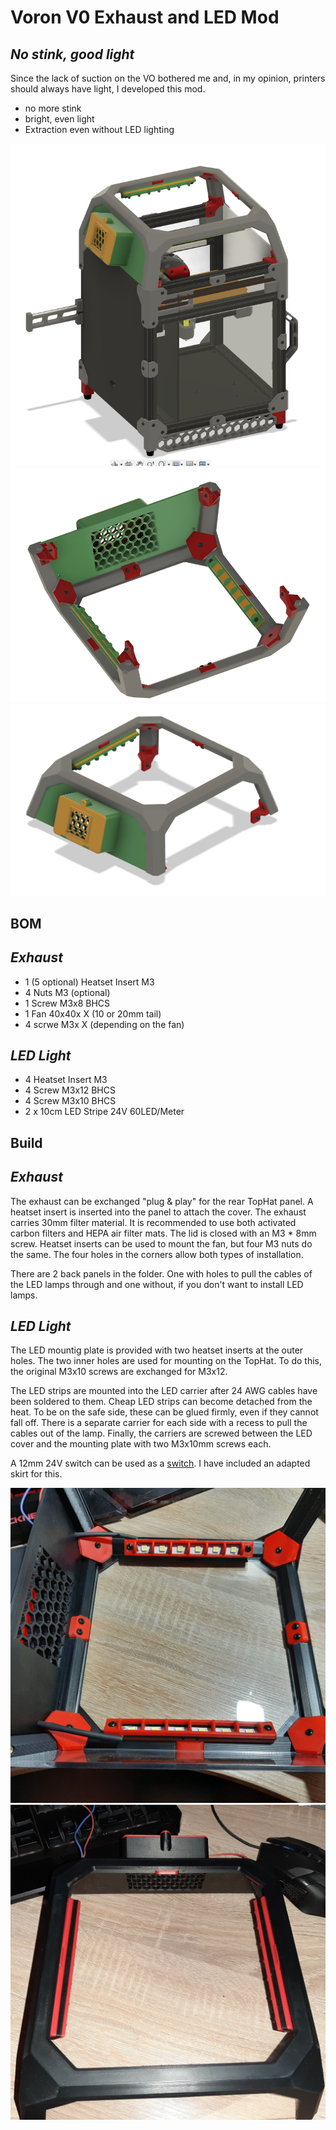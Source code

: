 # Voron V0 Exhaust and LED Mod
## _No stink, good light_

Since the lack of suction on the VO bothered me and, in my opinion, printers should always have light, I developed this mod.

- no more stink
- bright, even light
- Extraction even without LED lighting

![Konstruktion_1](img/Konstruktion_1.PNG)
![Konstruktion_2](img/Konstruktion_2.PNG)
![Konstruktion_3](img/Konstruktion_3.PNG)

## BOM
## _Exhaust_

- 1 (5 optional) Heatset Insert M3
- 4 Nuts M3 (optional)
- 1 Screw M3x8 BHCS
- 1 Fan 40x40x X (10 or 20mm tail)
- 4 scrwe M3x X (depending on the fan)
 
## _LED Light_

- 4 Heatset Insert M3
- 4 Screw M3x12 BHCS
- 4 Screw M3x10 BHCS
- 2 x 10cm LED Stripe 24V 60LED/Meter

## Build

## _Exhaust_

The exhaust can be exchanged "plug & play" for the rear TopHat panel. A heatset insert is inserted into the panel to attach the cover. The exhaust carries 30mm filter material. 
It is recommended to use both activated carbon filters and HEPA air filter mats. The lid is closed with an M3 * 8mm screw.
Heatset inserts can be used to mount the fan, but four M3 nuts do the same. The four holes in the corners allow both types of installation.

There are 2 back panels in the folder. One with holes to pull the cables of the LED lamps through and one without, if you don't want to install LED lamps.


## _LED Light_

The LED mountig plate is provided with two heatset inserts at the outer holes. The two inner holes are used for mounting on the TopHat. To do this, the original M3x10 screws are exchanged for M3x12.

The LED strips are mounted into the LED carrier after 24 AWG cables have been soldered to them. Cheap LED strips can become detached from the heat. To be on the safe side, these can be glued firmly, even if they cannot fall off. 
There is a separate carrier for each side with a recess to pull the cables out of the lamp.
Finally, the carriers are screwed between the LED cover and the mounting plate with two M3x10mm screws each.

A 12mm 24V switch can be used as a [switch](https://de.aliexpress.com/item/32903566664.html?spm=a2g0o.productlist.0.0.309a75a9pKEjqh&algo_pvid=null&algo_expid=null&btsid=2100bdcf16199863007972392e9fd1&ws_ab_test=searchweb0_0,searchweb201602_,searchweb201603_). I have included an adapted skirt for this.




![Foto_1](img/Foto_1.jpg)
![Foto_2](img/Foto_2.jpg)